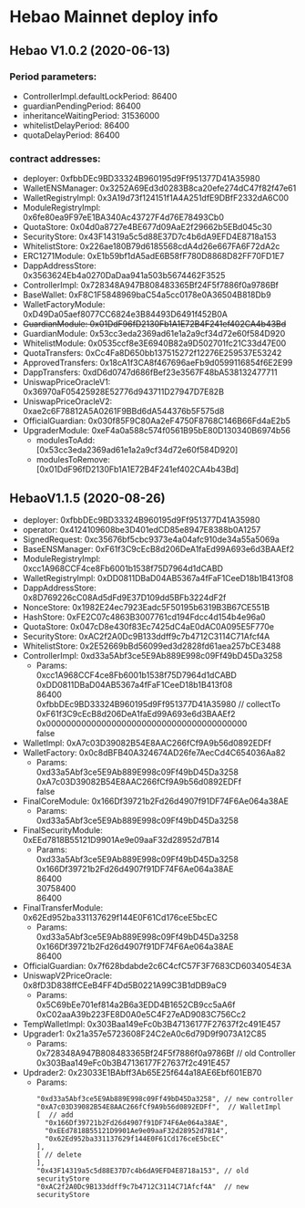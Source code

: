 # Hebao Mainnet deploy info

## Hebao V1.0.2 (2020-06-13)

### Period parameters:

- ControllerImpl.defaultLockPeriod: 86400
- guardianPendingPeriod: 86400
- inheritanceWaitingPeriod: 31536000
- whitelistDelayPeriod: 86400
- quotaDelayPeriod: 86400

### contract addresses:

- deployer: 0xfbbDEc9BD33324B960195d9Ff951377D41A35980
- WalletENSManager: 0x3252A69Ed3d0283B8ca20efe274dC47f82f47e61
- WalletRegistryImpl: 0x3A19d73f124151f1A4A251dfE9DBfF2332dA6C00
- ModuleRegistryImpl: 0x6fe80ea9F97eE1BA340Ac43727F4d76E78493Cb0
- QuotaStore: 0x04d0a8727e4BE677d09AaE2f29662b5EBd045c30
- SecurityStore: 0x43F14319a5c5d88E37D7c4b6dA9EFD4E8718a153
- WhitelistStore: 0x226ae180B79d6185568cdA4d26e667FA6F72dA2c
- ERC1271Module: 0xE1b59bf1dA5adE6B58fF780D8868D82FF70FD1E7
- DappAddressStore: 0x3563624Eb4a0270DaDaa941a503b5674462F3525
- ControllerImpl: 0x728348A947B808483365Bf24F5f7886f0a9786Bf
- BaseWallet: 0xF8C1F5848969baC54a5cc0178e0A36504B818Db9
- WalletFactoryModule: 0xD49Da05aef8077CC6824e3B84493D6491f452B0A
- ~~GuardianModule: 0x01DdF96fD2130Fb1A1E72B4F241ef402CA4b43Bd~~
- GuardianModule: 0x53cc3eda2369ad61e1a2a9cf34d72e60f584D920
- WhitelistModule: 0x0535ccf8e3E6940B82a9D502701fc21C33d47E00
- QuotaTransfers: 0xCc4Fa8D650bb137515272f12276E259537E53242
- ApprovedTransfers: 0x18cA1f3CA8f467696aeFb9d0599116854f6E2E99
- DappTransfers: 0xdD6d0747d686fBef23e3567F48bA538132477711
- UniswapPriceOracleV1: 0x36970aF05425928E52776d943711D27947D7E82B
- UniswapPriceOracleV2: 0xae2c6F78812A5A0261F9BBd6dA544376b5F575d8
- OfficialGuardian: 0x030f85F9C80Aa2eF4750F8768C146B66Fd4aE2b5
- UpgraderModule: 0xeF4a0a588c574f0561B95bE80D130340B6974b56
    - modulesToAdd: [0x53cc3eda2369ad61e1a2a9cf34d72e60f584D920]
    - modulesToRemove: [0x01DdF96fD2130Fb1A1E72B4F241ef402CA4b43Bd]


## HebaoV1.1.5 (2020-08-26)
- deployer: 0xfbbDEc9BD33324B960195d9Ff951377D41A35980
- operator: 0x4124109608be3D401edCD85e8947E8388b0A1257
- SignedRequest: 0xc35676bf5cbc9373e4a04afc910de34a55a5069a
- BaseENSManager: 0xF61f3C9cEcB8d206DeA1faEd99A693e6d3BAAEf2
- ModuleRegistryImpl: 0xcc1A968CCF4ce8Fb6001b1538f75D7964d1dCABD
- WalletRegistryImpl: 0xDD0811DBaD04AB5367a4fFaF1CeeD18b1B413f08
- DappAddressStore: 0x8D769226cC08Ad5dFd9E37D109dd5BFb3224dF2f
- NonceStore: 0x1982E24ec7923Eadc5F50195b6319B3B67CE551B
- HashStore: 0xFE2C07c4863B3007761cd194Fdcc4d154b4e96a0
- QuotaStore: 0x047cD8e430f83Ec7425dC4aE0dAC0A095E5F770e
- SecurityStore: 0xAC2f2A0Dc9B133ddff9c7b4712C3114C71Afcf4A
- WhitelistStore: 0x2E52669bBd56099ed3d2828fd61aea257bCE3488
- ControllerImpl: 0xd33a5Abf3ce5E9Ab889E998c09Ff49bD45Da3258
    - Params:  
    0xcc1A968CCF4ce8Fb6001b1538f75D7964d1dCABD   
    0xDD0811DBaD04AB5367a4fFaF1CeeD18b1B413f08   
    86400   
    0xfbbDEc9BD33324B960195d9Ff951377D41A35980  // collectTo  
    0xF61f3C9cEcB8d206DeA1faEd99A693e6d3BAAEf2    
    0x0000000000000000000000000000000000000000  
    false  
- WalletImpl: 0xA7c03D39082B54E8AAC266fCf9A9b56d0892EDFf
- WalletFactory: 0x0c8dBFB40A324674AD26fe7AecCd4C654036Aa82
    - Params:  
      0xd33a5Abf3ce5E9Ab889E998c09Ff49bD45Da3258  
      0xA7c03D39082B54E8AAC266fCf9A9b56d0892EDFf      
      false  
- FinalCoreModule: 0x166Df39721b2Fd26d4907f91DF74F6Ae064a38AE
    - Params:  
      0xd33a5Abf3ce5E9Ab889E998c09Ff49bD45Da3258  
- FinalSecurityModule: 0xEEd7818B55121D9901Ae9e09aaF32d28952d7B14
    - Params:  
      0xd33a5Abf3ce5E9Ab889E998c09Ff49bD45Da3258  
      0x166Df39721b2Fd26d4907f91DF74F6Ae064a38AE  
      86400  
      30758400  
      86400  
- FinalTransferModule: 0x62Ed952ba331137629f144E0F61Cd176ceE5bcEC
    - Params:  
      0xd33a5Abf3ce5E9Ab889E998c09Ff49bD45Da3258  
      0x166Df39721b2Fd26d4907f91DF74F6Ae064a38AE  
      86400  
- OfficialGuardian: 0x7f628bdabde2c6C4cfC57F3F7683CD6034054E3A
- UniswapV2PriceOracle: 0x8fD3D838ffCEeB4FF4Dd5B0221A99C3B1dDB9aC9
    - Params:  
      0x5C69bEe701ef814a2B6a3EDD4B1652CB9cc5aA6f  
      0xC02aaA39b223FE8D0A0e5C4F27eAD9083C756Cc2  
- TempWalletImpl: 0x303Baa149eFc0b3B47136177F27637f2c491E457
- Upgrader1: 0x21a357e5723608F24C2eA0c6d79D9f9073A12C85
    - Params:  
      0x728348A947B808483365Bf24F5f7886f0a9786Bf // old Controller  
      0x303Baa149eFc0b3B47136177F27637f2c491E457  
- Updrader2: 0x23033E1BAbff3Ab65E25f644a18AE6Ebf601EB70
    - Params:  
      ```
      "0xd33a5Abf3ce5E9Ab889E998c09Ff49bD45Da3258", // new controller
      "0xA7c03D39082B54E8AAC266fCf9A9b56d0892EDFf",  // WalletImpl
      [  // add
        "0x166Df39721b2Fd26d4907f91DF74F6Ae064a38AE",
        "0xEEd7818B55121D9901Ae9e09aaF32d28952d7B14",
        "0x62Ed952ba331137629f144E0F61Cd176ceE5bcEC"
      ],
      [ // delete
      ],
      "0x43F14319a5c5d88E37D7c4b6dA9EFD4E8718a153", // old securityStore
      "0xAC2f2A0Dc9B133ddff9c7b4712C3114C71Afcf4A"  // new securityStore

      ```
